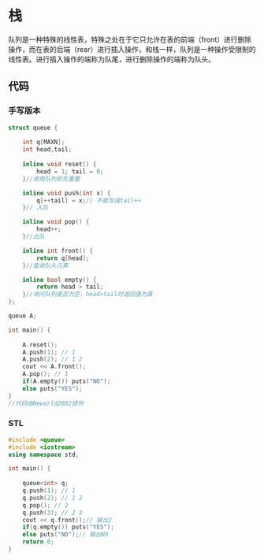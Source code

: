 # 栈

队列是一种特殊的线性表，特殊之处在于它只允许在表的前端（front）进行删除操作，而在表的后端（rear）进行插入操作，和栈一样，队列是一种操作受限制的线性表。进行插入操作的端称为队尾，进行删除操作的端称为队头。
## 代码
### 手写版本

```cpp
struct queue {
    
    int q[MAXN];
    int head,tail;
    
    inline void reset() {
        head = 1; tail = 0;
    }//使用队列前先重置

    inline void push(int x) {
        q[++tail] = x;// 不能写成tail++
    }// 入队

    inline void pop() {
        head++;
    }//出队

    inline int front() {
        return q[head];
    }//查询队头元素

    inline bool empty() {
        return head > tail;
    }//询问队列是否为空，head>tail时返回值为真
};

queue A;

int main() {
    
    A.reset();
    A.push(1); // 1
    A.push(2); // 1 2
    cout << A.front();
    A.pop(); // 1
    if(A.empty()) puts("NO");
    else puts("YES");
}
//代码由Neworld2002提供
```
### STL
```cpp
#include <queue>
#include <iostream>
using namespace std;

int main() {
    
    queue<int> q;
    q.push(1); // 1
    q.push(2); // 1 2
    q.pop(); // 2
    q.push(3); // 2 3
    cout << q.front();// 输出2
    if(q.empty()) puts("YES");
    else puts("NO");// 输出NO
    return 0;
}
```
